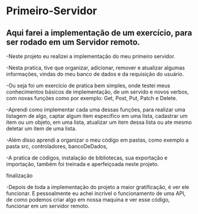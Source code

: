 # Primeiro-Servidor
## Aqui farei a implementação de um exercício, para ser rodado em um Servidor remoto.

-Neste projeto eu realizei a implementação do meu primeiro servidor.

-Nesta pratica, tive que organizar, adicionar, remover e atualizar algumas informações, vindas do meu banco de dados e da
requisição do usuário.

-Ou seja foi um exercício de pratica bem simples, onde testei meus conhecimentos básicos de implementação, de um servido e novos verbos, com novas funções como por exemplo: Get, Post, Put, Patch e Delete.

-Aprendi como implementar cada uma dessas funções, para realizar uma listagem de algo, captar algum item especifico em uma lista,
cadastrar um item ou um objeto, em uma lista, atualizar um item dessa lista ou ate mesmo deletar um item de uma lista.

-Além disso aprendi a organizar o meu código em pastas, como exemplo a pasta src, controladores, bancoDeDados,

-A pratica de códigos, instalação de bibliotecas, sua exportação e importação, também foi treinada e aperfeiçoada neste projeto.

finalização

-Depois de toda a implementação do projeto a maior gratificação, é ver ele funcionar. E pessoalmente eu achei incrível o funcionamento de uma API, de como podemos criar algo em nossa maquina e ver esse código, funcionar em um servidor remoto.




